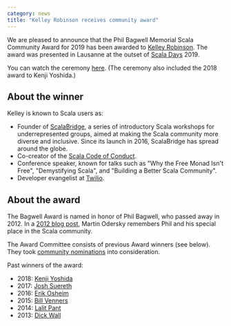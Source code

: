 ```yaml
---
category: news
title: "Kelley Robinson receives community award"
---
```


We are pleased to announce that the Phil Bagwell Memorial Scala Community Award for 2019 has been awarded to [Kelley Robinson](https://twitter.com/kelleyrobinson). The award was presented in Lausanne at the outset of [Scala Days](https://scaladays.org/) 2019.

<!-- the Scala Days link should be replaced with a 2019-specific link, once one is available -->

You can watch the ceremony [here](https://scaladays.org/schedule/phil-bagwell-award--closing-panel).  (The ceremony also included the 2018 award to Kenji Yoshida.)

## About the winner

Kelley is known to Scala users as:

* Founder of [ScalaBridge](https://scalabridge.org), a series of
  introductory Scala workshops for underrepresented groups, aimed at making
  the Scala community more diverse and inclusive.  Since its launch in
  2016, ScalaBridge has spread around the globe.
* Co-creator of the [Scala Code of Conduct](https://www.scala-lang.org/conduct/).
* Conference speaker, known for talks such as "Why the Free Monad Isn't
  Free", "Demystifying Scala", and "Building a Better Scala Community".
* Developer evangelist at [Twilio](https://www.twilio.com).

## About the award

The Bagwell Award is named in honor of Phil Bagwell, who passed away in 2012. In a [2012 blog post](https://www.lightbend.com/blog/rip-phil-bagwell), Martin Odersky remembers Phil and his special place in the Scala community.

The Award Committee consists of previous Award winners (see below). They took [community nominations](https://www.scala-lang.org/blog/2019/03/01/phil-bagwell-nominations.html) into consideration.

Past winners of the award:

* 2018: [Kenji Yoshida](https://www.scala-lang.org/news/2019/06/13/bagwell-award-2018.html)
* 2017: [Josh Suereth](https://www.scala-lang.org/news/2017/09/25/bagwell-award-2017.html)
* 2016: [Erik Osheim](https://www.scala-lang.org/news/2016/10/26/bagwell-award-2016.html)
* 2015: [Bill Venners](http://scala-lang.org/news/2015/06/25/bagwell-award-2015.html)
* 2014: [Lalit Pant](https://kojoenv.wordpress.com/2014/09/27/phil-bagwell-award/)
* 2013: [Dick Wall](https://twitter.com/dickwall)
